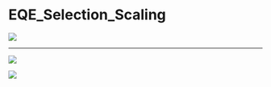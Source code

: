 # EQE_Selection_Scaling


![](figures/ANA_SAYFA.PNG)

---

![](figures/T5-Selection.png)


![](figures/Drawio-T2.svg)
